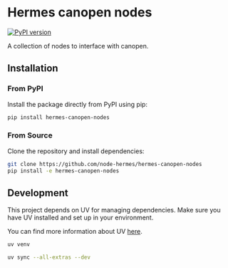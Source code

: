 # Hermes canopen nodes
[![PyPI version](https://badge.fury.io/py/hermes-canopen-nodes.svg)](https://pypi.org/project/hermes-canopen-nodes)

A collection of nodes to interface with canopen.

## Installation

### From PyPI

Install the package directly from PyPI using pip:

```bash
pip install hermes-canopen-nodes
```

### From Source

Clone the repository and install dependencies:

```bash
git clone https://github.com/node-hermes/hermes-canopen-nodes
pip install -e hermes-canopen-nodes
```

## Development

This project depends on UV for managing dependencies.
Make sure you have UV installed and set up in your environment.

You can find more information about UV [here](https://docs.astral.sh/uv/getting-started/installation/).

```bash
uv venv
```

```bash
uv sync --all-extras --dev
```
